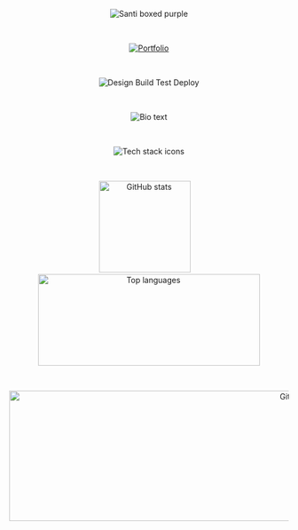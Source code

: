 <!-- =======================
Santi137x 
     HEADER 
     - Tokyo Midnight purple theme
     - Static SVG
     - https://github.com/DenverCoder1
======================= -->
<p align="center">
  <img 
    src="https://readme-typing-svg.herokuapp.com?font=Source+Code+Pro:700&size=52&duration=1&pause=999999&color=A371F7&center=true&vCenter=true&width=720&lines=[+SANTI+]"
    alt="Santi boxed purple"
  />
</p>

<br/>

<!-- =======================
     PORTFOLIO BADGE
     - https://shields.io/
======================= -->
<p align="center">
  <a href="https://santimoreno.dev">
    <img src="https://img.shields.io/website?url=https%3A%2F%2Fsantimoreno.dev&label=Portfolio&up_message=online&down_message=offline&style=for-the-badge&up_color=brightgreen&down_color=red" alt="Portfolio" />
  </a>
</p>

<br/>

<!-- =======================
     TAGLINE
     - Static SVG text
     - https://github.com/DenverCoder1
======================= -->
<p align="center">
  <img
    src="https://readme-typing-svg.herokuapp.com?font=Fira+Code&size=26&duration=1&pause=999999&color=72A3F9&center=true&vCenter=true&width=750&lines=🧠+Design+→+💻+Build+→+🧰+Test+→+🚀+Deploy"
    alt="Design Build Test Deploy"
  />
</p>

<br/>

<!-- =======================
     BIO
     - https://github.com/DenverCoder1
======================= -->
<p align="center">
  <img 
    src="https://readme-typing-svg.herokuapp.com?font=Fira+Code&size=20&duration=1&pause=999999&color=72A3F9&center=true&vCenter=true&width=850&lines=Conceptual+logic+into+digital+energy"
    alt="Bio text"
  />
</p>

<br/>

<!-- =======================
     SKILL ICONS
     - skillicons.dev | https://github.com/tandpfun
======================= -->
<p align="center">
  <img 
    src="https://skillicons.dev/icons?i=cpp,python,html,visualstudio,netlify,js,mysql,heroku,css,replit,java,ai,pycharm,latex,vercel,ps&perline=8&theme=dark" 
    alt="Tech stack icons"
  />
</p>

<br/>

<!-- =======================
     STATS + TOP LANGS
     - https://github.com/anuraghazra
======================= -->
<p align="center">
  <img 
    src="https://github-readme-stats.vercel.app/api?username=santi137x&show_icons=true&theme=tokyonight&custom_title=GitHub%20Stats"
    height="165"
    alt="GitHub stats"
  />
  &nbsp;&nbsp;&nbsp;
  <img 
    src="https://github-readme-stats.vercel.app/api/top-langs/?username=santi137x&layout=compact&theme=tokyonight&hide_progress=true"
    height="165"
    width="400"
    alt="Top languages"
  />
</p>

<br/>

<!-- =======================
     CONTRIBUTION ACTIVITY GRAPH
     - https://github.com/Ashutosh00710 
======================= -->
<p align="center">
  <img 
    src="https://github-readme-activity-graph.vercel.app/graph?username=santi137x&theme=tokyo-night&hide_border=true&area=true&hide_title=true"
    width="1100"
    height="235"
    alt="GitHub activity graph"
  />
</p>

<br/>
<!-- 
  EXTERNAL COMPONENTS USED:
  - Readme Typing SVG (DenverCoder1) → https://github.com/DenverCoder1/readme-typing-svg
  - Shields.io badges → https://shields.io
  - Skillicons.dev icons → https://github.com/tandpfun/skill-icons
  - GitHub Readme Stats (Anurag Hazra) → https://github.com/anuraghazra/github-readme-stats
  - GitHub Activity Graph (Ashutosh00710) → https://github.com/Ashutosh00710/github-readme-activity-graph
  Thank you!
-->

